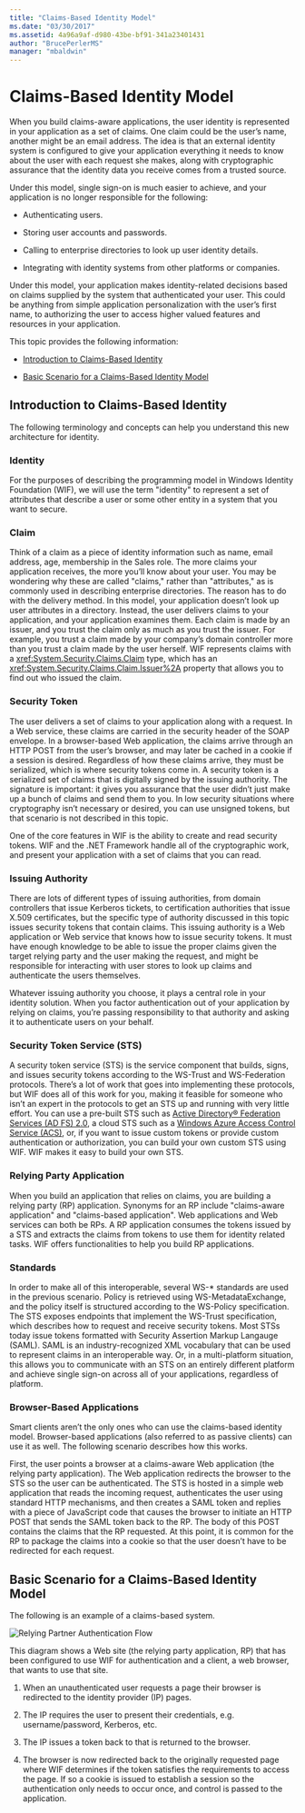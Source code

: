 ```yaml
---
title: "Claims-Based Identity Model"
ms.date: "03/30/2017"
ms.assetid: 4a96a9af-d980-43be-bf91-341a23401431
author: "BrucePerlerMS"
manager: "mbaldwin"
---
```

# Claims-Based Identity Model
When you build claims-aware applications, the user identity is represented in your application as a set of claims. One claim could be the user’s name, another might be an email address. The idea is that an external identity system is configured to give your application everything it needs to know about the user with each request she makes, along with cryptographic assurance that the identity data you receive comes from a trusted source.  
  
 Under this model, single sign-on is much easier to achieve, and your application is no longer responsible for the following:  
  
-   Authenticating users.  
  
-   Storing user accounts and passwords.  
  
-   Calling to enterprise directories to look up user identity details.  
  
-   Integrating with identity systems from other platforms or companies.  
  
 Under this model, your application makes identity-related decisions based on claims supplied by the system that authenticated your user. This could be anything from simple application personalization with the user’s first name, to authorizing the user to access higher valued features and resources in your application.  
  
 This topic provides the following information:  
  
-   [Introduction to Claims-Based Identity](../../../docs/framework/security/claims-based-identity-model.md#BKMK_1)  
  
-   [Basic Scenario for a Claims-Based Identity Model](../../../docs/framework/security/claims-based-identity-model.md#BKMK_2)  
  
<a name="BKMK_1"></a>   
## Introduction to Claims-Based Identity  
 The following terminology and concepts can help you understand this new architecture for identity.  
  
### Identity  
 For the purposes of describing the programming model in Windows Identity Foundation (WIF), we will use the term "identity" to represent a set of attributes that describe a user or some other entity in a system that you want to secure.  
  
### Claim  
 Think of a claim as a piece of identity information such as name, email address, age, membership in the Sales role. The more claims your application receives, the more you’ll know about your user. You may be wondering why these are called "claims," rather than "attributes," as is commonly used in describing enterprise directories. The reason has to do with the delivery method. In this model, your application doesn’t look up user attributes in a directory. Instead, the user delivers claims to your application, and your application examines them. Each claim is made by an issuer, and you trust the claim only as much as you trust the issuer. For example, you trust a claim made by your company’s domain controller more than you trust a claim made by the user herself. WIF represents claims with a <xref:System.Security.Claims.Claim> type, which has an <xref:System.Security.Claims.Claim.Issuer%2A> property that allows you to find out who issued the claim.  
  
### Security Token  
 The user delivers a set of claims to your application along with a request. In a Web service, these claims are carried in the security header of the SOAP envelope. In a browser-based Web application, the claims arrive through an HTTP POST from the user’s browser, and may later be cached in a cookie if a session is desired. Regardless of how these claims arrive, they must be serialized, which is where security tokens come in. A security token is a serialized set of claims that is digitally signed by the issuing authority. The signature is important: it gives you assurance that the user didn’t just make up a bunch of claims and send them to you. In low security situations where cryptography isn’t necessary or desired, you can use unsigned tokens, but that scenario is not described in this topic.  
  
 One of the core features in WIF is the ability to create and read security tokens. WIF and the .NET Framework handle all of the cryptographic work, and present your application with a set of claims that you can read.  
  
### Issuing Authority  
 There are lots of different types of issuing authorities, from domain controllers that issue Kerberos tickets, to certification authorities that issue X.509 certificates, but the specific type of authority discussed in this topic issues security tokens that contain claims. This issuing authority is a Web application or Web service that knows how to issue security tokens. It must have enough knowledge to be able to issue the proper claims given the target relying party and the user making the request, and might be responsible for interacting with user stores to look up claims and authenticate the users themselves.  
  
 Whatever issuing authority you choose, it plays a central role in your identity solution. When you factor authentication out of your application by relying on claims, you’re passing responsibility to that authority and asking it to authenticate users on your behalf.  
  
### Security Token Service (STS)  
 A security token service (STS) is the service component that builds, signs, and issues security tokens according to the WS-Trust and WS-Federation protocols. There’s a lot of work that goes into implementing these protocols, but WIF does all of this work for you, making it feasible for someone who isn’t an expert in the protocols to get an STS up and running with very little effort. You can use a pre-built STS such as [Active Directory® Federation Services (AD FS) 2.0](http://go.microsoft.com/fwlink/?LinkID=247516), a cloud STS such as a [Windows Azure Access Control Service (ACS)](http://go.microsoft.com/fwlink/?LinkID=247517), or, if you want to issue custom tokens or provide custom authentication or authorization, you can build your own custom STS using WIF. WIF makes it easy to build your own STS.  
  
### Relying Party Application  
 When you build an application that relies on claims, you are building a relying party (RP) application. Synonyms for an RP include "claims-aware application" and "claims-based application". Web applications and Web services can both be RPs. A RP application consumes the tokens issued by a STS and extracts the claims from tokens to use them for identity related tasks. WIF offers functionalities to help you build RP applications.  
  
### Standards  
 In order to make all of this interoperable, several WS-* standards are used in the previous scenario. Policy is retrieved using WS-MetadataExchange, and the policy itself is structured according to the WS-Policy specification. The STS exposes endpoints that implement the WS-Trust specification, which describes how to request and receive security tokens. Most STSs today issue tokens formatted with Security Assertion Markup Langauge (SAML). SAML is an industry-recognized XML vocabulary that can be used to represent claims in an interoperable way. Or, in a multi-platform situation, this allows you to communicate with an STS on an entirely different platform and achieve single sign-on across all of your applications, regardless of platform.  
  
### Browser-Based Applications  
 Smart clients aren’t the only ones who can use the claims-based identity model. Browser-based applications (also referred to as passive clients) can use it as well. The following scenario describes how this works.  
  
 First, the user points a browser at a claims-aware Web application (the relying party application). The Web application redirects the browser to the STS so the user can be authenticated. The STS is hosted in a simple web application that reads the incoming request, authenticates the user using standard HTTP mechanisms, and then creates a SAML token and replies with a piece of JavaScript code that causes the browser to initiate an HTTP POST that sends the SAML token back to the RP. The body of this POST contains the claims that the RP requested. At this point, it is common for the RP to package the claims into a cookie so that the user doesn’t have to be redirected for each request.  
  
<a name="BKMK_2"></a>   
## Basic Scenario for a Claims-Based Identity Model  
 The following is an example of a claims-based system.  
  
 ![Relying Partner Authentication Flow](../../../docs/framework/security/media/conc-relying-partner-processc.png "conc_relying_partner_processc")  
  
 This diagram shows a Web site (the relying party application, RP) that has been configured to use WIF for authentication and a client, a web browser, that wants to use that site.  
  
1.  When an unauthenticated user requests a page their browser is redirected to the identity provider (IP) pages.  
  
2.  The IP requires the user to present their credentials, e.g. username/password, Kerberos, etc.  
  
3.  The IP issues a token back to that is returned to the browser.  
  
4.  The browser is now redirected back to the originally requested page where WIF determines if the token satisfies the requirements to access the page. If so a cookie is issued to establish a session so the authentication only needs to occur once, and control is passed to the application.
